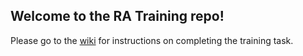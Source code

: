 ## Welcome to the RA Training repo!

Please go to the [wiki](https://github.com/bblockwood/training/wiki) for instructions on completing the training task.
